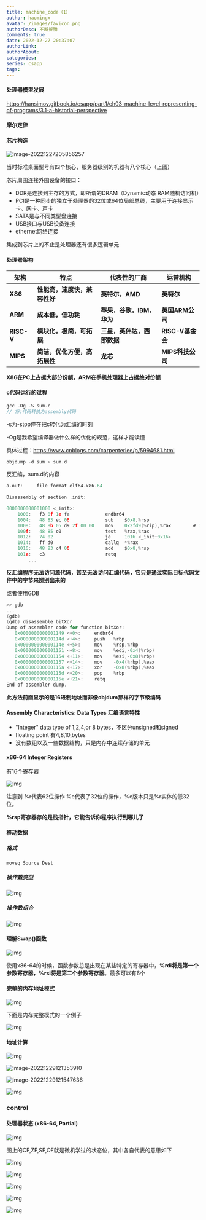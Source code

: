 ```yaml
---
title: machine_code（1）
author: haomingx
avatar: /images/favicon.png
authorDesc: 不断折腾
comments: true
date: 2022-12-27 20:37:07
authorLink:
authorAbout:
categories:
series: csapp
tags:
---
```


#### 处理器模型发展

https://hansimov.gitbook.io/csapp/part1/ch03-machine-level-representing-of-programs/3.1-a-historial-perspective

#### 摩尔定律

#### 芯片构造

![image-20221227205856257](https://haoming2003.oss-cn-hangzhou.aliyuncs.com/image-20221227205856257.png)

当时标准桌面型号有四个核心，服务器级别的机器有八个核心（上图）

芯片周围连接外围设备的接口：

- DDR是连接到主存的方式，即所谓的DRAM（Dynamic动态 RAM随机访问机）
- PCI是一种同步的独立于处理器的32位或64位局部总线，主要用于连接显示卡、网卡、声卡
- SATA是与不同类型盘连接
- USB接口与USB设备连接
- ethernet网络连接

集成到芯片上的不止是处理器还有很多逻辑单元

#### 处理器架构

| **架构**   | **特点**                     | **代表性的厂商**           | **运营机构**     |
| ---------- | ---------------------------- | -------------------------- | ---------------- |
| **X86**    | **性能高，速度快，兼容性好** | **英特尔，AMD**            | **英特尔**       |
| **ARM**    | **成本低，低功耗**           | **苹果，谷歌，IBM，华为**  | **英国ARM公司**  |
| **RISC-V** | **模块化，极简，可拓展**     | **三星，英伟达，西部数据** | **RISC-V基金会** |
| **MIPS**   | **简洁，优化方便，高拓展性** | **龙芯**                   | **MIPS科技公司** |

**X86在PC上占据大部分份额，ARM在手机处理器上占据绝对份额**

#### c代码运行的过程

```c
gcc -Og -S sum.c
// 将c代码转换为assembly代码
```

-s为-stop停在把c转化为汇编的时刻

-Og是我希望编译器做什么样的优化的规范，这样才能读懂

具体过程：https://www.cnblogs.com/carpenterlee/p/5994681.html

```C
objdump -d sum > sum.d
```

反汇编，sum.d的内容

```c
a.out:     file format elf64-x86-64
     
Disassembly of section .init:

0000000000001000 <_init>:
    1000:   f3 0f 1e fa             endbr64
    1004:   48 83 ec 08             sub    $0x8,%rsp
    1008:   48 8b 05 d9 2f 00 00    mov    0x2fd9(%rip),%rax        # 3fe8 <__gmon_start__>
    100f:   48 85 c0                test   %rax,%rax
    1012:   74 02                   je     1016 <_init+0x16>
    1014:   ff d0                   callq  *%rax
    1016:   48 83 c4 08             add    $0x8,%rsp
    101a:   c3                      retq
        ...
```

**反汇编程序无法访问源代码，甚至无法访问汇编代码，它只是通过实际目标代码文件中的字节来辨别出来的**

或者使用GDB

```c
>> gdb
...
(gdb)
(gdb) disassemble bitXor
Dump of assembler code for function bitXor:
   0x0000000000001149 <+0>:     endbr64
   0x000000000000114d <+4>:     push   %rbp
   0x000000000000114e <+5>:     mov    %rsp,%rbp
   0x0000000000001151 <+8>:     mov    %edi,-0x4(%rbp)
   0x0000000000001154 <+11>:    mov    %esi,-0x8(%rbp)
   0x0000000000001157 <+14>:    mov    -0x4(%rbp),%eax
   0x000000000000115a <+17>:    xor    -0x8(%rbp),%eax
   0x000000000000115d <+20>:    pop    %rbp
   0x000000000000115e <+21>:    retq
End of assembler dump.
```

**此方法前面显示的是16进制地址而非像objdum那样的字节级编码**

#### Assembly Characteristics: Data Types 汇编语言特性

- "Integer" data type of 1,2,4,or 8 bytes，不区分unsigned和signed
- floating point 有4,8,10,bytes
- 没有数组以及一些数据结构，只是内存中连续存储的单元

#### x86-64 Integer Registers

有16个寄存器

![img](https://img-blog.csdnimg.cn/20190723112517340.png?x-oss-process=image/watermark,type_ZmFuZ3poZW5naGVpdGk,shadow_10,text_aHR0cHM6Ly9ibG9nLmNzZG4ubmV0L3NoZW5kZXpodXRp,size_16,color_FFFFFF,t_70)

注意到 %r代表62位操作 %e代表了32位的操作，%e版本只是%r实体的低32位。

**%rsp寄存器存的是栈指针，它能告诉你程序执行到哪儿了**

#### 移动数据

##### 格式

```assembly
moveq Source Dest
```

##### 操作数类型

![img](https://img-blog.csdnimg.cn/20190723113325695.png?x-oss-process=image/watermark,type_ZmFuZ3poZW5naGVpdGk,shadow_10,text_aHR0cHM6Ly9ibG9nLmNzZG4ubmV0L3NoZW5kZXpodXRp,size_16,color_FFFFFF,t_70)

##### 操作数组合

![img](https://img-blog.csdnimg.cn/20190723113456800.png?x-oss-process=image/watermark,type_ZmFuZ3poZW5naGVpdGk,shadow_10,text_aHR0cHM6Ly9ibG9nLmNzZG4ubmV0L3NoZW5kZXpodXRp,size_16,color_FFFFFF,t_70)

#### 理解Swap()函数

![img](https://img-blog.csdnimg.cn/20190723125635539.png?x-oss-process=image/watermark,type_ZmFuZ3poZW5naGVpdGk,shadow_10,text_aHR0cHM6Ly9ibG9nLmNzZG4ubmV0L3NoZW5kZXpodXRp,size_16,color_FFFFFF,t_70)

使用x86-64的时候，函数参数总是出现在某些特定的寄存器中，**%rdi将是第一个参数寄存器，%rsi将是第二个参数寄存器**。最多可以有6个

#### 完整的内存地址模式

![img](https://img-blog.csdnimg.cn/20190723125841927.png?x-oss-process=image/watermark,type_ZmFuZ3poZW5naGVpdGk,shadow_10,text_aHR0cHM6Ly9ibG9nLmNzZG4ubmV0L3NoZW5kZXpodXRp,size_16,color_FFFFFF,t_70)

下面是内存完整模式的一个例子

![img](https://img-blog.csdnimg.cn/20190723130008460.png?x-oss-process=image/watermark,type_ZmFuZ3poZW5naGVpdGk,shadow_10,text_aHR0cHM6Ly9ibG9nLmNzZG4ubmV0L3NoZW5kZXpodXRp,size_16,color_FFFFFF,t_70)

#### 地址计算

![img](https://img-blog.csdnimg.cn/20190723131714576.png?x-oss-process=image/watermark,type_ZmFuZ3poZW5naGVpdGk,shadow_10,text_aHR0cHM6Ly9ibG9nLmNzZG4ubmV0L3NoZW5kZXpodXRp,size_16,color_FFFFFF,t_70)

![image-20221229121353910](C:\Users\xhm\AppData\Roaming\Typora\typora-user-images\image-20221229121353910.png)

![image-20221229121547636](C:\Users\xhm\AppData\Roaming\Typora\typora-user-images\image-20221229121547636.png)

![img](https://img-blog.csdnimg.cn/20190723131745599.png?x-oss-process=image/watermark,type_ZmFuZ3poZW5naGVpdGk,shadow_10,text_aHR0cHM6Ly9ibG9nLmNzZG4ubmV0L3NoZW5kZXpodXRp,size_16,color_FFFFFF,t_70)

### control

#### 处理器状态 (x86-64, Partial)

![img](https://img-blog.csdnimg.cn/20190724111040785.png?x-oss-process=image/watermark,type_ZmFuZ3poZW5naGVpdGk,shadow_10,text_aHR0cHM6Ly9ibG9nLmNzZG4ubmV0L3NoZW5kZXpodXRp,size_16,color_FFFFFF,t_70)

图上的CF,ZF,SF,OF就是微机学过的状态位，其中各自代表的意思如下

![img](https://img-blog.csdnimg.cn/20190724111626651.png?x-oss-process=image/watermark,type_ZmFuZ3poZW5naGVpdGk,shadow_10,text_aHR0cHM6Ly9ibG9nLmNzZG4ubmV0L3NoZW5kZXpodXRp,size_16,color_FFFFFF,t_70)

![img](https://img-blog.csdnimg.cn/20190724112028471.png?x-oss-process=image/watermark,type_ZmFuZ3poZW5naGVpdGk,shadow_10,text_aHR0cHM6Ly9ibG9nLmNzZG4ubmV0L3NoZW5kZXpodXRp,size_16,color_FFFFFF,t_70)

 

![img](https://img-blog.csdnimg.cn/20190724112037452.png?x-oss-process=image/watermark,type_ZmFuZ3poZW5naGVpdGk,shadow_10,text_aHR0cHM6Ly9ibG9nLmNzZG4ubmV0L3NoZW5kZXpodXRp,size_16,color_FFFFFF,t_70)

![img](https://img-blog.csdnimg.cn/2019072411205365.png?x-oss-process=image/watermark,type_ZmFuZ3poZW5naGVpdGk,shadow_10,text_aHR0cHM6Ly9ibG9nLmNzZG4ubmV0L3NoZW5kZXpodXRp,size_16,color_FFFFFF,t_70)

![img](https://img-blog.csdnimg.cn/20190724112113371.png)